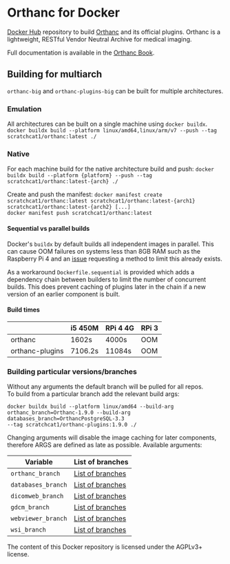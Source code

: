 # Orthanc for Docker

[Docker Hub](https://www.docker.com/) repository to build
[Orthanc](http://www.orthanc-server.com/) and its official
plugins. Orthanc is a lightweight, RESTful Vendor Neutral Archive for
medical imaging.

Full documentation is available in the
[Orthanc Book](http://book.orthanc-server.com/users/docker.html).

## Building for multiarch
`orthanc-big` and `orthanc-plugins-big` can be built for multiple architectures.

### Emulation
All architectures can be built on a single machine using `docker buildx`.
`docker buildx build --platform linux/amd64,linux/arm/v7 --push --tag scratchcat1/orthanc:latest ./`

### Native
For each machine build for the native architecture build and push:
`docker buildx build --platform {platform} --push --tag scratchcat1/orthanc:latest-{arch} ./`

Create and push the manifest:
`docker manifest create scratchcat1/orthanc:latest scratchcat1/orthanc:latest-{arch1} scratchcat1/orthanc:latest-{arch2} [...]`  
`docker manifest push scratchcat1/orthanc:latest`

#### Sequential vs parallel builds
Docker's `buildx` by default builds all independent images in parallel. This can cause OOM failures on systems less than 8GB RAM such as the Raspberry Pi 4 and an [issue](https://github.com/docker/buildx/issues/359) requesting a method to limit this already exists.

As a workaround `Dockerfile.sequential` is provided which adds a dependency chain between builders to limit the number of concurrent builds. This does prevent caching of plugins later in the chain if a new version of an earlier component is built.

#### Build times
|                 | i5 450M | RPi 4 4G | RPi 3 |
|-----------------|---------|----------|-------|
| orthanc         | 1602s   | 4000s    | OOM   |
| orthanc-plugins | 7106.2s | 11084s   | OOM   |

### Building particular versions/branches
Without any arguments the default branch will be pulled for all repos.  
To build from a particular branch add the relevant build args:
```
docker buildx build --platform linux/amd64 --build-arg orthanc_branch=Orthanc-1.9.0 --build-arg databases_branch=OrthancPostgreSQL-3.3
--tag scratchcat1/orthanc-plugins:1.9.0 ./
```
Changing arguments will disable the image caching for later components, therefore ARGS are defined as late as possible.
Available arguments:

|Variable|List of branches|
|------------------|---|
|`orthanc_branch`| [List of branches](https://hg.orthanc-server.com/orthanc/branches)|
|`databases_branch`| [List of branches](https://hg.orthanc-server.com/orthanc-databases/branches)|
|`dicomweb_branch`| [List of branches](https://hg.orthanc-server.com/orthanc-dicomweb/branches)|
|`gdcm_branch`| [List of branches](https://hg.orthanc-server.com/orthanc-gdcm/branches)|
|`webviewer_branch`| [List of branches](https://hg.orthanc-server.com/orthanc-webviewer/branches)|
|`wsi_branch`| [List of branches](https://hg.orthanc-server.com/orthanc-wsi/branches)|

The content of this Docker repository is licensed under the AGPLv3+
license.
